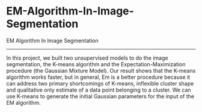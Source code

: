# EM-Algorithm-In-Image-Segmentation
EM Algorithm In Image Segmentation

---

In this project, we built two unsupervised models to do the image segmentation, the K-means algorithm and the Expectation-Maximization procedure (the Gaussian
Mixture Model). Our result shows that the K-means algorithm works faster, but in general, Em is a better procedure because it can address two primary shortcomings
of K-means, inflexible cluster shape and qualitative only estimate of a data point belonging to a cluster. We can use K-means to generate the initial Gaussian
parameters for the input of the EM algorithm.
